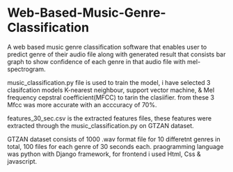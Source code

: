 # Web-Based-Music-Genre-Classification
A web based music genre classification software that enables user to predict genre of their audio file along with generated result that consists bar graph to show confidence of each genre in that audio file with mel-spectrogram.

music_classification.py file is used to train the model, i have selected 3 clasifcation models K-nearest neighbour, support vector machine, & Mel frequency cepstral coefficient(MFCC) to tarin the clasiifier. from these 3 Mfcc was more accurate with an acccuracy of 70%.

features_30_sec.csv is the extracted features files, these features were extracted through the music_classification.py on GTZAN dataset.

GTZAN dataset consists of 1000 .wav format file for 10 differetnt genres in total, 100 files for each genre of 30 seconds each.
praogramming language was python with Django framework, for frontend i used Html, Css & javascript.
